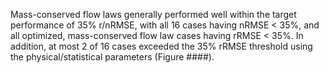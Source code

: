 Mass-conserved flow laws generally performed well within the target performance of 35% r/nRMSE, with all 16 cases having nRMSE < 35%, and all optimized, mass-conserved flow law cases having rRMSE < 35%. In addition, at most 2 of 16 cases exceeded the 35% rRMSE threshold using the physical/statistical parameters (Figure ####). 